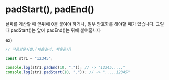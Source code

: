 # padStart(), padEnd()

날짜를 계산할 때 앞뒤에 0을 붙여야 하거나, 일부 암호화를 해야할 때가 있습니다. 그럴 때 padStart()는 앞에 padEnd()는 뒤에 붙여줍니다

ex)

```js
// 적용할문자열.(채울길이, 채울문자)

const str1 = "12345";

console.log(str1.padEnd(10, ".")); // -> "12345....."
console.log(str1.padStart(10, ".")); // -> ".....12345"
```
